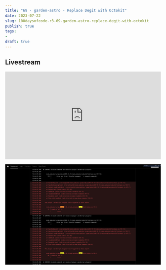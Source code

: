 ```yaml
---
title: "69 - garden-astro - Replace Degit with Octokit"
date: 2023-07-22
slug: 100daysofcode-r3-69-garden-astro-replace-degit-with-octokit
publish: true
tags:
- 
draft: true
---
```


## Livestream

<iframe width="100%" style="aspect-ratio: 16 / 9;" src="https://www.youtube.com/embed/tq6vnled3KQ" title="YouTube video player" frameborder="0" allow="accelerometer; autoplay; clipboard-write; encrypted-media; gyroscope; picture-in-picture; web-share" allowfullscreen></iframe>

![](1-Projects/100DaysOfCode-R3/attachments/69%20-%20garden-astro%20-%20Replace%20Degit%20with%20Octokit.png)